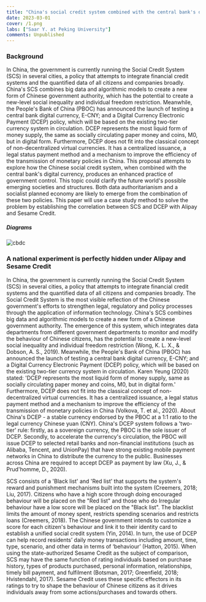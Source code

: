 ```yaml
---
title: "China's social credit system combined with the central bank's digital currency: The Practice of Control"
date: 2023-03-01
cover: /1.png
labs: ["Saar Y. at Peking University"]
comments: Unpublished
---
```



### Background

In China, the government is currently running the Social Credit System (SCS) in several cities, a policy that attempts to integrate financial credit systems and the quantified data of all citizens and companies broadly. China's SCS combines big data and algorithmic models to create a new form of Chinese government authority, which has the potential to create a new-level social inequality and individual freedom restriction. Meanwhile, the People's Bank of China (PBOC) has announced the launch of testing a central bank digital currency, E-CNY; and a Digital Currency Electronic Payment (DCEP) policy, which will be based on the existing two-tier currency system in circulation. DCEP represents the most liquid form of money supply, the same as socially circulating paper money and coins, M0, but in digital form. Furthermore, DCEP does not fit into the classical concept of non-decentralized virtual currencies. It has a centralized issuance, a legal status payment method and a mechanism to improve the efficiency of the transmission of monetary policies in China. This proposal attempts to explore how the Chinese social credit system, when combined with the central bank's digital currency, produces an enhanced practice of government control. This topic could clarify the future world's possible emerging societies and structures. Both data authoritarianism and a socialist planned economy are likely to emerge from the combination of these two policies. This paper will use a case study method to solve the problem by establishing the correlation between SCS and DCEP with Alipay and Sesame Credit.

#####  	Diagrams
![cbdc](https://cdn.discordapp.com/attachments/1068593243815677983/1080409562923925514/cbdc.png)

 

### A national experiment is perfectly hidden under Alipay and Sesame Credit

In China, the government is currently running the Social Credit System (SCS) in several cities, a policy that attempts to integrate financial credit systems and the quantified data of all citizens and companies broadly. The Social Credit System is the most visible reflection of the Chinese government's efforts to strengthen legal, regulatory and policy processes through the application of information technology. China's SCS combines big data and algorithmic models to create a new form of a Chinese government authority. The emergence of this system, which integrates data departments from different government departments to monitor and modify the behaviour of Chinese citizens, has the potential to create a new-level social inequality and individual freedom restriction (Wong, K. L. X., & Dobson, A. S., 2019). Meanwhile, the People's Bank of China (PBOC) has announced the launch of testing a central bank digital currency, E-CNY; and a Digital Currency Electronic Payment (DCEP) policy, which will be based on the existing two-tier currency system in circulation. Karen Yeung (2020) stated: 'DCEP represents the most liquid form of money supply, same as socially circulating paper money and coins, M0, but in digital form.' Furthermore, DCEP does not fit into the classical concept of non-decentralized virtual currencies. It has a centralized issuance, a legal status payment method and a mechanism to improve the efficiency of the transmission of monetary policies in China (Volkova, T. et al., 2020). About China's DCEP - a stable currency endorsed by the PBOC at a 1:1 ratio to the legal currency Chinese yuan (CNY). China's DCEP system follows a 'two-tier' rule: firstly, as a sovereign currency, the PBOC is the sole issuer of DCEP. Secondly, to accelerate the currency's circulation, the PBOC will issue DCEP to selected retail banks and non-financial institutions (such as Alibaba, Tencent, and UnionPay) that have strong existing mobile payment networks in China to distribute the currency to the public. Businesses across China are required to accept DCEP as payment by law (Xu, J., & Prud'homme, D., 2020).

SCS consists of a 'Black list' and 'Red list' that supports the system's reward and punishment mechanisms built into the system (Creemers, 2018; Liu, 2017). Citizens who have a high score through doing encouraged behaviour will be placed on the "Red list" and those who do Irregular behaviour have a low score will be placed on the "Black list". The blacklist limits the amount of money spent, restricts spending scenarios and restricts loans (Creemers, 2018). The Chinese government intends to customize a score for each citizen's behaviour and link it to their identity card to establish a unified social credit system (Yin, 2014). In turn, the use of DCEP can help record residents’ daily money transactions including amount, time, type, scenario, and other data in terms of ‘behaviour’ (Hatton, 2015). When using the state-authorized Sesame Credit as the subject of comparison, SCS may have the same function of rating individuals based on purchase history, types of products purchased, personal information, relationships, timely bill payment, and fulfilment (Botsman, 2017; Greenfield, 2018; Hvistendahl, 2017). Sesame Credit uses these specific effectors in its ratings to try to shape the behaviour of Chinese citizens as it drives individuals away from some actions/purchases and towards others.

